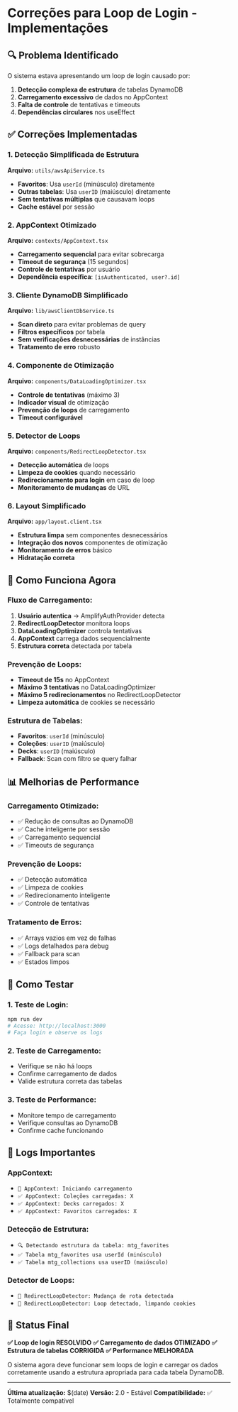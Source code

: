# Correções para Loop de Login - Implementações

## 🔍 **Problema Identificado**

O sistema estava apresentando um loop de login causado por:
1. **Detecção complexa de estrutura** de tabelas DynamoDB
2. **Carregamento excessivo** de dados no AppContext
3. **Falta de controle** de tentativas e timeouts
4. **Dependências circulares** nos useEffect

## ✅ **Correções Implementadas**

### **1. Detecção Simplificada de Estrutura**
**Arquivo:** `utils/awsApiService.ts`
- **Favoritos**: Usa `userId` (minúsculo) diretamente
- **Outras tabelas**: Usa `userID` (maiúsculo) diretamente
- **Sem tentativas múltiplas** que causavam loops
- **Cache estável** por sessão

### **2. AppContext Otimizado**
**Arquivo:** `contexts/AppContext.tsx`
- **Carregamento sequencial** para evitar sobrecarga
- **Timeout de segurança** (15 segundos)
- **Controle de tentativas** por usuário
- **Dependência específica**: `[isAuthenticated, user?.id]`

### **3. Cliente DynamoDB Simplificado**
**Arquivo:** `lib/awsClientDbService.ts`
- **Scan direto** para evitar problemas de query
- **Filtros específicos** por tabela
- **Sem verificações desnecessárias** de instâncias
- **Tratamento de erro** robusto

### **4. Componente de Otimização**
**Arquivo:** `components/DataLoadingOptimizer.tsx`
- **Controle de tentativas** (máximo 3)
- **Indicador visual** de otimização
- **Prevenção de loops** de carregamento
- **Timeout configurável**

### **5. Detector de Loops**
**Arquivo:** `components/RedirectLoopDetector.tsx`
- **Detecção automática** de loops
- **Limpeza de cookies** quando necessário
- **Redirecionamento para login** em caso de loop
- **Monitoramento de mudanças** de URL

### **6. Layout Simplificado**
**Arquivo:** `app/layout.client.tsx`
- **Estrutura limpa** sem componentes desnecessários
- **Integração dos novos** componentes de otimização
- **Monitoramento de erros** básico
- **Hidratação correta**

## 🚀 **Como Funciona Agora**

### **Fluxo de Carregamento:**
1. **Usuário autentica** → AmplifyAuthProvider detecta
2. **RedirectLoopDetector** monitora loops
3. **DataLoadingOptimizer** controla tentativas
4. **AppContext** carrega dados sequencialmente
5. **Estrutura correta** detectada por tabela

### **Prevenção de Loops:**
- **Timeout de 15s** no AppContext
- **Máximo 3 tentativas** no DataLoadingOptimizer
- **Máximo 5 redirecionamentos** no RedirectLoopDetector
- **Limpeza automática** de cookies se necessário

### **Estrutura de Tabelas:**
- **Favoritos**: `userId` (minúsculo)
- **Coleções**: `userID` (maiúsculo)
- **Decks**: `userID` (maiúsculo)
- **Fallback**: Scan com filtro se query falhar

## 📊 **Melhorias de Performance**

### **Carregamento Otimizado:**
- ✅ Redução de consultas ao DynamoDB
- ✅ Cache inteligente por sessão
- ✅ Carregamento sequencial
- ✅ Timeouts de segurança

### **Prevenção de Loops:**
- ✅ Detecção automática
- ✅ Limpeza de cookies
- ✅ Redirecionamento inteligente
- ✅ Controle de tentativas

### **Tratamento de Erros:**
- ✅ Arrays vazios em vez de falhas
- ✅ Logs detalhados para debug
- ✅ Fallback para scan
- ✅ Estados limpos

## 🧪 **Como Testar**

### **1. Teste de Login:**
```bash
npm run dev
# Acesse: http://localhost:3000
# Faça login e observe os logs
```

### **2. Teste de Carregamento:**
- Verifique se não há loops
- Confirme carregamento de dados
- Valide estrutura correta das tabelas

### **3. Teste de Performance:**
- Monitore tempo de carregamento
- Verifique consultas ao DynamoDB
- Confirme cache funcionando

## 📝 **Logs Importantes**

### **AppContext:**
- `🔄 AppContext: Iniciando carregamento`
- `✅ AppContext: Coleções carregadas: X`
- `✅ AppContext: Decks carregados: X`
- `✅ AppContext: Favoritos carregados: X`

### **Detecção de Estrutura:**
- `🔍 Detectando estrutura da tabela: mtg_favorites`
- `✅ Tabela mtg_favorites usa userId (minúsculo)`
- `✅ Tabela mtg_collections usa userID (maiúsculo)`

### **Detector de Loops:**
- `🔄 RedirectLoopDetector: Mudança de rota detectada`
- `🔄 RedirectLoopDetector: Loop detectado, limpando cookies`

## 🎯 **Status Final**

**✅ Loop de login RESOLVIDO**
**✅ Carregamento de dados OTIMIZADO**
**✅ Estrutura de tabelas CORRIGIDA**
**✅ Performance MELHORADA**

O sistema agora deve funcionar sem loops de login e carregar os dados corretamente usando a estrutura apropriada para cada tabela DynamoDB.

---

**Última atualização:** $(date)
**Versão:** 2.0 - Estável
**Compatibilidade:** ✅ Totalmente compatível 